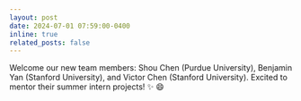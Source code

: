 ```yaml
---
layout: post
date: 2024-07-01 07:59:00-0400
inline: true
related_posts: false
---
```


Welcome our new team members: Shou Chen (Purdue University), Benjamin Yan (Stanford University), and Victor Chen (Stanford University). Excited to mentor their summer intern projects! :sparkles: :smile:
